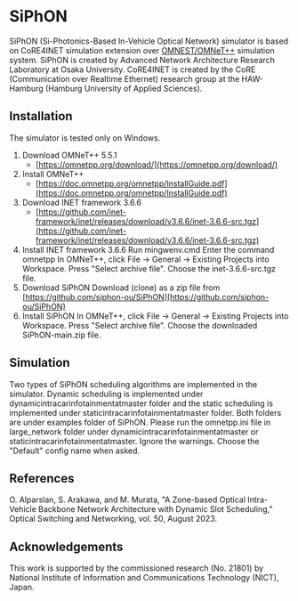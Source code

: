 # SiPhON

SiPhON (Si-Photonics-Based In-Vehicle Optical Network) simulator is based on CoRE4INET simulation extension over [OMNEST/OMNeT++](https://omnetpp.org/) simulation system. 
SiPhON is created by Advanced Network Architecture Research Laboratory at Osaka University.
CoRE4INET is created by the CoRE (Communication over Realtime Ethernet) research group at the HAW-Hamburg (Hamburg University of Applied Sciences).


## Installation

The simulator is tested only on Windows.

1. Download OMNeT++ 5.5.1
    * [https://omnetpp.org/download/](https://omnetpp.org/download/)
2. Install OMNeT++
    * [https://doc.omnetpp.org/omnetpp/InstallGuide.pdf](https://doc.omnetpp.org/omnetpp/InstallGuide.pdf)
3. Download INET framework 3.6.6
    * [https://github.com/inet-framework/inet/releases/download/v3.6.6/inet-3.6.6-src.tgz](https://github.com/inet-framework/inet/releases/download/v3.6.6/inet-3.6.6-src.tgz)
4. Install INET framework 3.6.6
	Run mingwenv.cmd
	Enter the command omnetpp
	In OMNeT++, click File -> General -> Existing Projects into Workspace. Press "Select archive file". Choose the inet-3.6.6-src.tgz file.
5. Download SiPhON
	Download (clone) as a zip file from [https://github.com/siphon-ou/SiPhON](https://github.com/siphon-ou/SiPhON)
5. Install SiPhON
	In OMNeT++, click File -> General -> Existing Projects into Workspace. Press "Select archive file". Choose the downloaded SiPhON-main.zip file.
	
	
## Simulation

Two types of SiPhON scheduling 	algorithms are implemented in the simulator. 
Dynamic scheduling is implemented under dynamicintracarinfotainmentatmaster folder and the static scheduling is implemented under staticintracarinfotainmentatmaster folder.
Both folders are under examples folder of SiPhON.
Please run the omnetpp.ini file in large_network folder under dynamicintracarinfotainmentatmaster or staticintracarinfotainmentatmaster.
Ignore the warnings.
Choose the "Default" config name when asked.
	
	
	
## References

O. Alparslan, S. Arakawa, and M. Murata, "A Zone-based Optical Intra-Vehicle Backbone Network Architecture with Dynamic Slot Scheduling," Optical Switching and Networking, vol. 50, August 2023.

## Acknowledgements

This work is supported by the commissioned research (No. 21801) by National Institute of Information and Communications Technology (NICT), Japan. 